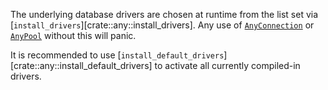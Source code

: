   
The underlying database drivers are chosen at runtime from the list set via
[`install_drivers`][crate::any::install_drivers]. Any use of [`AnyConnection`] or [`AnyPool`]
without this will panic.

It is recommended to use [`install_default_drivers`][crate::any::install_default_drivers] to activate all currently compiled-in drivers.  

[`AnyConnection`]: sqlx_core::any::AnyConnection
[`AnyPool`]: sqlx_core::any::AnyPool
